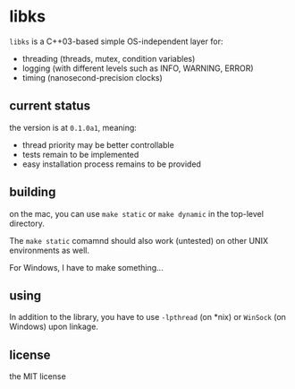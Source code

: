 # libks

`libks` is a C++03-based simple OS-independent layer for:

+ threading (threads, mutex, condition variables)
+ logging (with different levels such as INFO, WARNING, ERROR)
+ timing (nanosecond-precision clocks)

## current status

the version is at `0.1.0a1`, meaning:

+ thread priority may be better controllable
+ tests remain to be implemented
+ easy installation process remains to be provided

## building

on the mac, you can use `make static` or `make dynamic` in the
top-level directory.

The `make static` comamnd should also work (untested) on
other UNIX environments as well.

For Windows, I have to make something...

## using

In addition to the library, you have to use `-lpthread` (on \*nix)
or `WinSock` (on Windows) upon linkage.

## license

the MIT license


